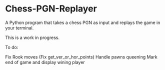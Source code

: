 # Chess-PGN-Replayer
A Python program that takes a chess PGN as input and replays the game in your terminal.

This is a work in progress.



To do:


Fix Rook moves (Fix get_ver_or_hor_points)
Handle pawns queening
Mark end of game and display wining player
